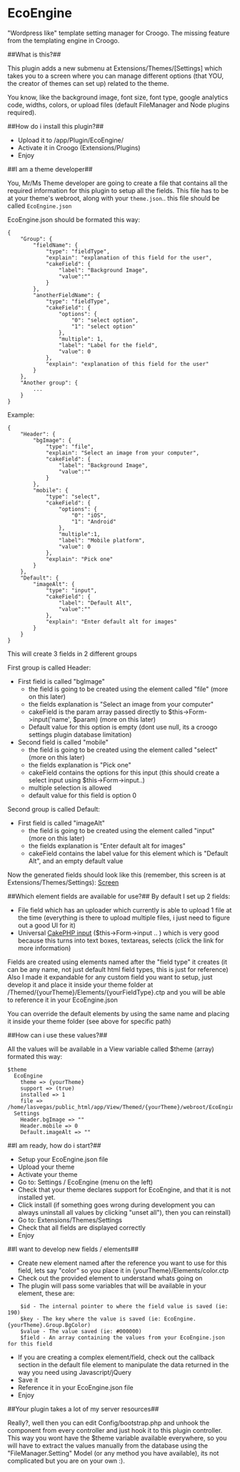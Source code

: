 EcoEngine
=========

"Wordpress like" template setting manager for Croogo. The missing feature from the templating engine in Croogo.

##What is this?##

This plugin adds a new submenu at Extensions/Themes/[Settings] which takes you to a screen where you can manage different options (that YOU, the creator of themes can set up) related to the theme.

You know, like the background image, font size, font type, google analytics code, widths, colors, or upload files (default FileManager and Node plugins required).

##How do i install this plugin?##

- Upload it to /app/Plugin/EcoEngine/
- Activate it in Croogo (Extensions/Plugins)
- Enjoy

##I am a theme developer##

You, Mr/Ms Theme developer are going to create a file that contains all the required information for this plugin to setup all the fields. This file has to be at your theme's webroot, along with your ``theme.json``.. this file should be called ``EcoEngine.json`` 

EcoEngine.json should be formated this way:
````
{
    "Group": {
        "fieldName": {
            "type": "fieldType",
            "explain": "explanation of this field for the user",
            "cakeField": {
                "label": "Background Image",
                "value":""
            }
        },
        "anotherFieldName": {
            "type": "fieldType",
            "cakeField": {
                "options": {
                    "0": "select option",
                    "1": "select option"
                },
                "multiple": 1,
                "label": "Label for the field",
                "value": 0
            },
            "explain": "explanation of this field for the user"
        }
    },
    "Another group": {
        ...
    }
}
````

Example:
````
{
    "Header": {
        "bgImage": {
            "type": "file",
            "explain": "Select an image from your computer",
            "cakeField": {
                "label": "Background Image",
                "value":""
            }
        },
        "mobile": {
            "type": "select",
            "cakeField": {
                "options": {
                    "0": "iOS",
                    "1": "Android"
                },
                "multiple":1,
                "label": "Mobile platform",
                "value": 0
            },
            "explain": "Pick one"
        }
    },
    "Default": {
        "imageAlt": {
            "type": "input",
            "cakeField": {
                "label": "Default Alt",
                "value":""
            },
            "explain": "Enter default alt for images"
        }
    }
}
````

This will create 3 fields in 2 different groups

First group is called Header:
  - First field is called "bgImage"
    - the field is going to be created using the element called "file" (more on this later)
    - the fields explanation is "Select an image from your computer"
    - cakeField is the param array passed directly to $this->Form->input('name', $param) (more on this later)
    - Default value for this option is empty (dont use null, its a croogo settings plugin database limitation)
  - Second field is called "mobile"
    - the field is going to be created using the element called "select" (more on this later)
    - the fields explanation is "Pick one"
    - cakeField contains the options for this input (this should create a select input using $this->Form->input..)
    - multiple selection is allowed
    - default value for this field is option 0

Second group is called Default:
  - First field is called "imageAlt"
    - the field is going to be created using the element called "input" (more on this later)
    - the fields explanation is "Enter default alt for images"
    - cakeField contains the label value for this element which is "Default Alt", and an empty default value

Now the generated fields should look like this (remember, this screen is at Extensions/Themes/Settings):
[Screen](http://ecor.me/static/fieldPreview.png "Screen")

##Which element fields are available for use?##
By default I set up 2 fields:

- File field which has an uploader which currently is able to upload 1 file at the time (everything is there to upload multiple files, i just need to figure out a good UI for it)
- Universal [CakePHP input](http://book.cakephp.org/2.0/en/core-libraries/helpers/form.html#FormHelper::input) ($this->Form->input .. ) which is very good because this turns into text boxes, textareas, selects (click the link for more information)

Fields are created using elements named after the "field type" it creates (it can be any name, not just default html field types, this is just for reference)
Also I made it expandable for any custom field you want to setup, just develop it and place it inside your theme folder at /Themed/{yourTheme}/Elements/{yourFieldType}.ctp and you will be able to reference it in your EcoEngine.json

You can override the default elements by using the same name and placing it inside your theme folder (see above for specific path)

##How can i use these values?##

All the values will be available in a View variable called $theme (array) formated this way:
````
$theme
  EcoEngine
    theme => {yourTheme}
    support => (true)
    installed => 1
    file => /home/lasvegas/public_html/app/View/Themed/{yourTheme}/webroot/EcoEngine.json
  Settings
    Header.bgImage => ""
    Header.mobile => 0
    Default.imageAlt => ""
````
##I am ready, how do i start?##

- Setup your EcoEngine.json file
- Upload your theme
- Activate your theme
- Go to: Settings / EcoEngine (menu on the left)
- Check that your theme declares support for EcoEngine, and that it is not installed yet.
- Click install (if something goes wrong during development you can always uninstall all values by clicking "unset all"), then you can reinstall)
- Go to: Extensions/Themes/Settings
- Check that all fields are displayed correctly
- Enjoy


##I want to develop new fields / elements##

- Create new element named after the reference you want to use for this field, lets say "color" so you place it in {yourTheme}/Elements/color.ctp
- Check out the provided element to understand whats going on
- The plugin will pass some variables that will be available in your element, these are:

````
    $id - The internal pointer to where the field value is saved (ie: 190)
    $key - The key where the value is saved (ie: EcoEngine.{yourTheme}.Group.BgColor)
    $value - The value saved (ie: #000000)
    $field - An array containing the values from your EcoEngine.json for this field

````

- If you are creating a complex element/field, check out the callback section in the default file element to manipulate the data returned in the way you need using Javascript/jQuery
- Save it
- Reference it in your EcoEngine.json file
- Enjoy

##Your plugin takes a lot of my server resources##

Really?, well then you can edit Config/bootstrap.php and unhook the component from every controller and just hook it to this plugin controller.
This way you wont have the $theme variable available everywhere, so you will have to extract the values manually from the database using the "FileManager.Setting" Model (or any method you have available), its not complicated but you are on your own :).
